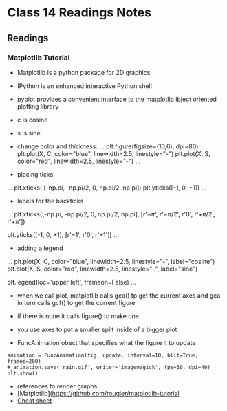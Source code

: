 # Class 14 Readings Notes

## Readings

### Matplotlib Tutorial

- Matplotlib is a python package for 2D graphics
- IPython is an enhanced interactive Python shell 
- pyplot provides a convenient interface to the matplotlib ibject oriented plotting library
- c is cosine
- s is sine
- change color and thickness:
...
plt.figure(figsize=(10,6), dpi=80)
plt.plot(X, C, color="blue", linewidth=2.5, linestyle="-")
plt.plot(X, S, color="red",  linewidth=2.5, linestyle="-")
...

- placing ticks

...
plt.xticks( [-np.pi, -np.pi/2, 0, np.pi/2, np.pi])
plt.yticks([-1, 0, +1])
...

- labels for the backticks

...
plt.xticks([-np.pi, -np.pi/2, 0, np.pi/2, np.pi],
       [r'$-\pi$', r'$-\pi/2$', r'$0$', r'$+\pi/2$', r'$+\pi$'])

plt.yticks([-1, 0, +1],
       [r'$-1$', r'$0$', r'$+1$'])
...

- adding a legend

...
plt.plot(X, C, color="blue", linewidth=2.5, linestyle="-", label="cosine")
plt.plot(X, S, color="red",  linewidth=2.5, linestyle="-", label="sine")

plt.legend(loc='upper left', frameon=False)
...

- when we call plot, matplotlib calls gca() tp get the current axes and gca in turn calls gcf() to get the current figure
- if there is none it calls figure() to make one
- you use axes to put a smaller split inside of a bigger plot

- FuncAnimation obect that specifies what the figure it to update

```{python}
animation = FuncAnimation(fig, update, interval=10, blit=True, frames=200)
# animation.save('rain.gif', writer='imagemagick', fps=30, dpi=40)
plt.show()
```

- references to render graphs 
- [Matplotlib](https://github.com/rougier/matplotlib-tutorial
- [Cheat sheet](https://s3.amazonaws.com/assets.datacamp.com/blog_assets/Python_Seaborn_Cheat_Sheet.pdf)